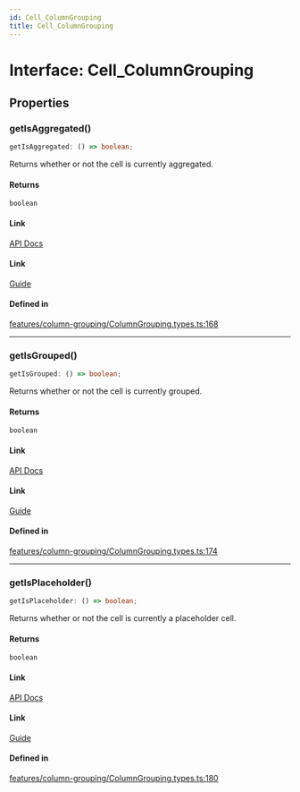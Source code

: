 ```yaml
---
id: Cell_ColumnGrouping
title: Cell_ColumnGrouping
---
```


# Interface: Cell\_ColumnGrouping

## Properties

### getIsAggregated()

```ts
getIsAggregated: () => boolean;
```

Returns whether or not the cell is currently aggregated.

#### Returns

`boolean`

#### Link

[API Docs](https://tanstack.com/table/v8/docs/api/features/grouping#getisaggregated)

#### Link

[Guide](https://tanstack.com/table/v8/docs/guide/grouping)

#### Defined in

[features/column-grouping/ColumnGrouping.types.ts:168](https://github.com/TanStack/table/blob/main/packages/table-core/src/features/column-grouping/ColumnGrouping.types.ts#L168)

***

### getIsGrouped()

```ts
getIsGrouped: () => boolean;
```

Returns whether or not the cell is currently grouped.

#### Returns

`boolean`

#### Link

[API Docs](https://tanstack.com/table/v8/docs/api/features/grouping#getisgrouped)

#### Link

[Guide](https://tanstack.com/table/v8/docs/guide/grouping)

#### Defined in

[features/column-grouping/ColumnGrouping.types.ts:174](https://github.com/TanStack/table/blob/main/packages/table-core/src/features/column-grouping/ColumnGrouping.types.ts#L174)

***

### getIsPlaceholder()

```ts
getIsPlaceholder: () => boolean;
```

Returns whether or not the cell is currently a placeholder cell.

#### Returns

`boolean`

#### Link

[API Docs](https://tanstack.com/table/v8/docs/api/features/grouping#getisplaceholder)

#### Link

[Guide](https://tanstack.com/table/v8/docs/guide/grouping)

#### Defined in

[features/column-grouping/ColumnGrouping.types.ts:180](https://github.com/TanStack/table/blob/main/packages/table-core/src/features/column-grouping/ColumnGrouping.types.ts#L180)
